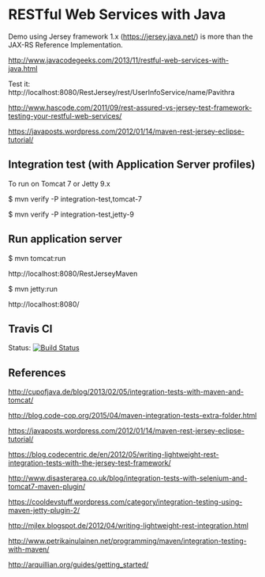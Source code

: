 RESTful Web Services with Java
==============================

Demo using Jersey framework 1.x (https://jersey.java.net/) is more than the JAX-RS Reference Implementation.

http://www.javacodegeeks.com/2013/11/restful-web-services-with-java.html

Test it: http://localhost:8080/RestJersey/rest/UserInfoService/name/Pavithra

http://www.hascode.com/2011/09/rest-assured-vs-jersey-test-framework-testing-your-restful-web-services/

https://javaposts.wordpress.com/2012/01/14/maven-rest-jersey-eclipse-tutorial/


Integration test (with Application Server profiles) 
---------------------------------------------------

To run on Tomcat 7 or Jetty 9.x

$ mvn verify -P integration-test,tomcat-7

$ mvn verify -P integration-test,jetty-9


Run application server
----------------------

$ mvn tomcat:run

http://localhost:8080/RestJerseyMaven

$ mvn jetty:run

http://localhost:8080/

Travis CI
---------

Status: [![Build Status](https://travis-ci.org/isidromerayo/restjersey1xmaven.svg?branch=master)](https://travis-ci.org/isidromerayo/restjersey1xmaven)

References
----------

http://cupofjava.de/blog/2013/02/05/integration-tests-with-maven-and-tomcat/

http://blog.code-cop.org/2015/04/maven-integration-tests-extra-folder.html

https://javaposts.wordpress.com/2012/01/14/maven-rest-jersey-eclipse-tutorial/

https://blog.codecentric.de/en/2012/05/writing-lightweight-rest-integration-tests-with-the-jersey-test-framework/

http://www.disasterarea.co.uk/blog/integration-tests-with-selenium-and-tomcat7-maven-plugin/

https://cooldevstuff.wordpress.com/category/integration-testing-using-maven-jetty-plugin-2/

http://mjlex.blogspot.de/2012/04/writing-lightweight-rest-integration.html

http://www.petrikainulainen.net/programming/maven/integration-testing-with-maven/

http://arquillian.org/guides/getting_started/